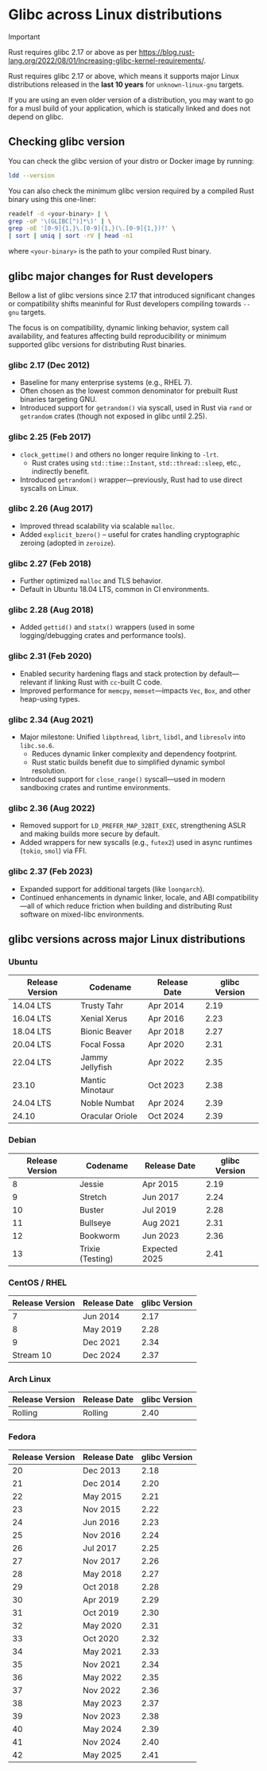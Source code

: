 # Glibc across Linux distributions

> [!IMPORTANT]
> Rust requires glibc 2.17 or above as per https://blog.rust-lang.org/2022/08/01/Increasing-glibc-kernel-requirements/.

Rust requires glibc 2.17 or above, which means it supports major Linux distributions released in the **last 10 years** for `unknown-linux-gnu` targets.

If you are using an even older version of a distribution, you may want to go for a musl build of your application, which is statically linked and does not depend on glibc.

## Checking glibc version

You can check the glibc version of your distro or Docker image by running:

```sh
ldd --version
```

You can also check the minimum glibc version required by a compiled Rust binary using this one-liner:

```bash
readelf -d <your-binary> | \
grep -oP '\(GLIBC[^)]*\)' | \
grep -oE '[0-9]{1,}\.[0-9]{1,}(\.[0-9]{1,})?' \
| sort | uniq | sort -rV | head -n1
```

where `<your-binary>` is the path to your compiled Rust binary.

## glibc major changes for Rust developers

Bellow a list of glibc versions since 2.17 that introduced significant changes or compatibility shifts meaninful for Rust developers compiling towards `--gnu` targets.

The focus is on compatibility, dynamic linking behavior, system call availability, and features affecting build reproducibility or minimum supported glibc versions for distributing Rust binaries.


### glibc 2.17 (Dec 2012)

- Baseline for many enterprise systems (e.g., RHEL 7).
- Often chosen as the lowest common denominator for prebuilt Rust binaries targeting GNU.
- Introduced support for `getrandom()` via syscall, used in Rust via `rand` or `getrandom` crates (though not exposed in glibc until 2.25).


### glibc 2.25 (Feb 2017)

- `clock_gettime()` and others no longer require linking to `-lrt`.
  - Rust crates using `std::time::Instant`, `std::thread::sleep`, etc., indirectly benefit.
- Introduced `getrandom()` wrapper—previously, Rust had to use direct syscalls on Linux.


### glibc 2.26 (Aug 2017)

- Improved thread scalability via scalable `malloc`.
- Added `explicit_bzero()` – useful for crates handling cryptographic zeroing (adopted in `zeroize`).


### glibc 2.27 (Feb 2018)

- Further optimized `malloc` and TLS behavior.
- Default in Ubuntu 18.04 LTS, common in CI environments.


### glibc 2.28 (Aug 2018)

- Added `gettid()` and `statx()` wrappers (used in some logging/debugging crates and performance tools).


### glibc 2.31 (Feb 2020)

- Enabled security hardening flags and stack protection by default—relevant if linking Rust with `cc`-built C code.
- Improved performance for `memcpy`, `memset`—impacts `Vec`, `Box`, and other heap-using types.


### glibc 2.34 (Aug 2021)

- Major milestone: Unified `libpthread`, `librt`, `libdl`, and `libresolv` into `libc.so.6`.
  - Reduces dynamic linker complexity and dependency footprint.
  - Rust static builds benefit due to simplified dynamic symbol resolution.
- Introduced support for `close_range()` syscall—used in modern sandboxing crates and runtime environments.


### glibc 2.36 (Aug 2022)

- Removed support for `LD_PREFER_MAP_32BIT_EXEC`, strengthening ASLR and making builds more secure by default.
- Added wrappers for new syscalls (e.g., `futex2`) used in async runtimes (`tokio`, `smol`) via FFI.

### glibc 2.37 (Feb 2023)

- Expanded support for additional targets (like `loongarch`).
- Continued enhancements in dynamic linker, locale, and ABI compatibility—all of which reduce friction when building and distributing Rust software on mixed-libc environments.

## glibc versions across major Linux distributions

### Ubuntu

| Release Version | Codename        | Release Date | glibc Version |
| --------------- | --------------- | ------------ | ------------- |
| 14.04 LTS       | Trusty Tahr     | Apr 2014     | 2.19          |
| 16.04 LTS       | Xenial Xerus    | Apr 2016     | 2.23          |
| 18.04 LTS       | Bionic Beaver   | Apr 2018     | 2.27          |
| 20.04 LTS       | Focal Fossa     | Apr 2020     | 2.31          |
| 22.04 LTS       | Jammy Jellyfish | Apr 2022     | 2.35          |
| 23.10           | Mantic Minotaur | Oct 2023     | 2.38          |
| 24.04 LTS       | Noble Numbat    | Apr 2024     | 2.39          |
| 24.10           | Oracular Oriole | Oct 2024     | 2.39          |

### Debian

| Release Version | Codename         | Release Date  | glibc Version |
| --------------- | ---------------- | ------------- | ------------- |
| 8               | Jessie           | Apr 2015      | 2.19          |
| 9               | Stretch          | Jun 2017      | 2.24          |
| 10              | Buster           | Jul 2019      | 2.28          |
| 11              | Bullseye         | Aug 2021      | 2.31          |
| 12              | Bookworm         | Jun 2023      | 2.36          |
| 13              | Trixie (Testing) | Expected 2025 | 2.41          |

### CentOS / RHEL

| Release Version | Release Date | glibc Version |
| --------------- | ------------ | ------------- |
| 7               | Jun 2014     | 2.17          |
| 8               | May 2019     | 2.28          |
| 9               | Dec 2021     | 2.34          |
| Stream 10       | Dec 2024     | 2.37          |

### Arch Linux

| Release Version | Release Date | glibc Version |
| --------------- | ------------ | ------------- |
| Rolling         | Rolling      | 2.40          |

### Fedora

| Release Version | Release Date | glibc Version |
| --------------- | ------------ | ------------- |
| 20              | Dec 2013     | 2.18          |
| 21              | Dec 2014     | 2.20          |
| 22              | May 2015     | 2.21          |
| 23              | Nov 2015     | 2.22          |
| 24              | Jun 2016     | 2.23          |
| 25              | Nov 2016     | 2.24          |
| 26              | Jul 2017     | 2.25          |
| 27              | Nov 2017     | 2.26          |
| 28              | May 2018     | 2.27          |
| 29              | Oct 2018     | 2.28          |
| 30              | Apr 2019     | 2.29          |
| 31              | Oct 2019     | 2.30          |
| 32              | May 2020     | 2.31          |
| 33              | Oct 2020     | 2.32          |
| 34              | May 2021     | 2.33          |
| 35              | Nov 2021     | 2.34          |
| 36              | May 2022     | 2.35          |
| 37              | Nov 2022     | 2.36          |
| 38              | May 2023     | 2.37          |
| 39              | Nov 2023     | 2.38          |
| 40              | May 2024     | 2.39          |
| 41              | Nov 2024     | 2.40          |
| 42              | May 2025     | 2.41          |
